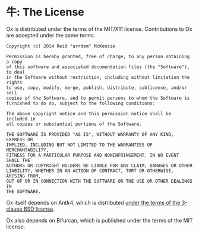 # 牛: The License

Ox is distributed under the terms of the MIT/X11
license. Contributions to Ox are accepted under the same terms.

    Copyright (c) 2014 Reid "arrdem" McKenzie
    
    Permission is hereby granted, free of charge, to any person obtaining a copy
    of this software and associated documentation files (the "Software"), to deal
    in the Software without restriction, including without limitation the rights
    to use, copy, modify, merge, publish, distribute, sublicense, and/or sell
    copies of the Software, and to permit persons to whom the Software is
    furnished to do so, subject to the following conditions:
    
    The above copyright notice and this permission notice shall be included in
    all copies or substantial portions of the Software.
    
    THE SOFTWARE IS PROVIDED "AS IS", WITHOUT WARRANTY OF ANY KIND, EXPRESS OR
    IMPLIED, INCLUDING BUT NOT LIMITED TO THE WARRANTIES OF MERCHANTABILITY,
    FITNESS FOR A PARTICULAR PURPOSE AND NONINFRINGEMENT. IN NO EVENT SHALL THE
    AUTHORS OR COPYRIGHT HOLDERS BE LIABLE FOR ANY CLAIM, DAMAGES OR OTHER
    LIABILITY, WHETHER IN AN ACTION OF CONTRACT, TORT OR OTHERWISE, ARISING FROM,
    OUT OF OR IN CONNECTION WITH THE SOFTWARE OR THE USE OR OTHER DEALINGS IN
    THE SOFTWARE.

Ox itself depends on Antlr4, which is
distributed [under the terms of the 3-clause BSD license](http://www.antlr.org/license.html).

Ox also depends on Bifurcan, which is published under the terms of the MIT license.
